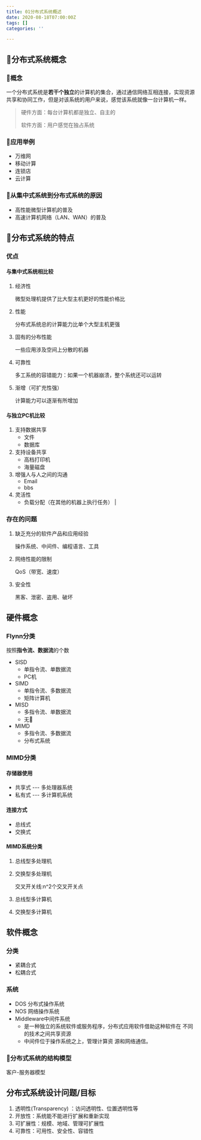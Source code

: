```yaml
---
title: 01分布式系统概述
date: 2020-08-18T07:00:00Z
tags: []
categories: ''

---
```

## 🌿分布式系统概念

### 🌿概念

一个分布式系统是**若干个独立**的计算机的集合，通过通信网络互相连接，实现资源共享和协同工作，但是对该系统的用户来说，感觉该系统就像一台计算机一样。

> 硬件方面：每台计算机都是独立、自主的
>
> 软件方面：用户感觉在独占系统

### 🌰应用举例

* 万维网
* 移动计算
* 连锁店
* 云计算

### 🌿从集中式系统到分布式系统的原因

* 高性能微型计算机的普及
* 高速计算机网络（LAN、WAN）的普及

## 🌿分布式系统的特点

### 优点

#### 与集中式系统相比较

1. 经济性

   微型处理机提供了比大型主机更好的性能价格比
2. 性能

   分布式系统总的计算能力比单个大型主机更强
3. 固有的分布性能

   一些应用涉及空间上分散的机器
4. 可靠性

   多工系统的容错能力：如果一个机器崩溃，整个系统还可以运转
5. 渐增（可扩充性强）

   计算能力可以逐渐有所增加

#### 与独立PC机比较

1. 支持数据共享
   * 文件
   * 数据库
2. 支持设备共享 
   * 高档打印机
   * 海量磁盘  
3. 增强人与人之间的沟通 
   * Email
   * bbs  
4. 灵活性 
   * 负载分配（在其他的机器上执行任务） |

### 存在的问题

1. 缺乏充分的软件产品和应用经验

   操作系统、中间件、编程语言、工具
2. 网络性能的限制

   QoS（带宽、速度）
3. 安全性

   黑客、泄密、盗用、破坏

## 硬件概念

### Flynn分类

按照**指令流、数据流**的个数

* SISD  
  * 单指令流、单数据流
  * PC机
* SIMD
  * 单指令流、多数据流
  *  矩阵计算机
* MISD 
  * 多指令流、单数据流
  * 无🌰
* MIMD 
  * 多指令流、多数据流
  * 分布式系统

### **MIMD**分类

#### 存储器使用

* 共享式 --- 多处理器系统
* 私有式 --- 多计算机系统

#### 连接方式

* 总线式
* 交换式

#### MIMD系统分类

1. 总线型多处理机
2. 交换型多处理机

   交叉开关线:n^2个交叉开关点
3. 总线型多计算机
4. 交换型多计算机

## 软件概念

### 分类

* 紧耦合式
* 松耦合式

### 系统

* DOS 分布式操作系统
* NOS 网络操作系统
* Middleware中间件系统
  * 是一种独立的系统软件或服务程序，分布式应用软件借助这种软件在 不同的技术之间共享资源
  * 中间件位于操作系统之上，管理计算资 源和网络通信。

### 🌿分布式系统的结构模型

客户-服务器模型

## 分布式系统设计问题/目标

1. 透明性(Transparency) ：访问透明性、位置透明性等
2. 开放性：系统能不能进行扩展和重新实现
3. 可扩展性：规模、地域、管理可扩展性
4. 可靠性：可用性、安全性、容错性